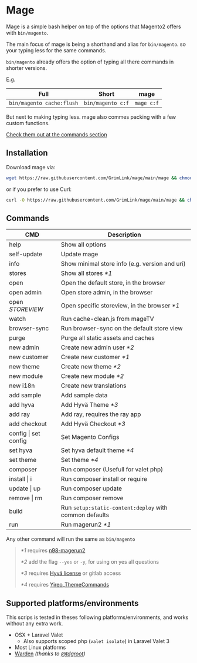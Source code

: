 # Mage

Mage is a simple bash helper
on top of the options that Magento2 offers with `bin/magento`.

The main focus of mage is being a shorthand and alias for `bin/magento`.
so your typing less for the same commands.

`bin/magento` already offers the option of typing all there commands
in shorter versions.

E.g.

| Full                      | Short             | mage       |
| ------------------------- | ----------------- | ---------- |
| `bin/magento cache:flush` | `bin/magento c:f` | `mage c:f` |

But next to making typing less.
mage also commes packing with a few custom functions.

[Check them out at the commands section](#commands)

## Installation

Download mage via:

```bash
wget https://raw.githubusercontent.com/GrimLink/mage/main/mage && chmod +x mage
```

or if you prefer to use Curl:

```bash
curl -O https://raw.githubusercontent.com/GrimLink/mage/main/mage && chmod +x mage
```

## Commands

| CMD                  | Description                                            |
| -------------------- | ------------------------------------------------------ |
| help                 | Show all options                                       |
| self-update          | Update mage                                            |
| info                 | Show minimal store info (e.g. version and uri)         |
| stores               | Show all stores _\*1_                                  |
| open                 | Open the default store, in the browser                 |
| open admin           | Open store admin, in the browser                       |
| open _STOREVIEW_     | Open specific storeview, in the browser _\*1_          |
| watch                | Run cache-clean.js from mageTV                         |
| browser-sync         | Run browser-sync on the default store view             |
| purge                | Purge all static assets and caches                     |
| new admin            | Create new admin user _\*2_                            |
| new customer         | Create new customer _\*1_                              |
| new theme            | Create new theme _\*2_                                 |
| new module           | Create new module _\*2_                                |
| new i18n             | Create new translations                                |
| add sample           | Add sample data                                        |
| add hyva             | Add Hyvä Theme _\*3_                                   |
| add ray              | Add ray, requires the ray app                          |
| add checkout         | Add Hyvä Checkout _\*3_                                |
| config \| set config | Set Magento Configs                                    |
| set hyva             | Set hyva default theme _\*4_                           |
| set theme            | Set theme _\*4_                                        |
| composer             | Run composer (Usefull for valet php)                   |
| install \| i         | Run composer install or require                        |
| update \| up         | Run composer update                                    |
| remove \| rm         | Run composer remove                                    |
| build                | Run `setup:static-content:deploy` with common defaults |
| run                  | Run magerun2 _\*1_                                     |

Any other command will run the same as `bin/magento`

> _\*1_ requires [n98-magerun2](https://github.com/netz98/n98-magerun2)
>
> _\*2_ add the flag `--yes` or `-y`, for using on yes all questions
>
> _\*3_ requires [Hyvä license](https://www.hyva.io/hyva-themes-license.html) or gitlab access
>
> _\*4_ requires [Yireo_ThemeCommands](https://github.com/yireo/Yireo_ThemeCommands)

## Supported platforms/environments

This scrips is tested in theses following platforms/environments,
and works without any extra work.

- OSX + Laravel Valet
  - Also supports scoped php (`valet isolate`) in Laravel Valet 3
- Most Linux platforms
- [Warden](https://github.com/davidalger/warden) _(thanks to [@tdgroot](https://github.com/tdgroot))_
